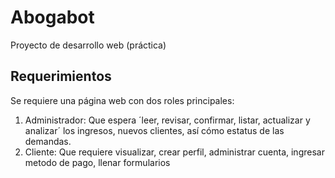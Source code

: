 # Abogabot
Proyecto de desarrollo web (práctica)

## Requerimientos 
Se requiere una página web con dos roles principales:
1. Administrador: Que espera ´leer, revisar, confirmar, listar, actualizar y analizar´ los ingresos, nuevos clientes, así cómo estatus de las demandas.
2. Cliente: Que requiere visualizar, crear perfil, administrar cuenta, ingresar metodo de pago, llenar formularios 
